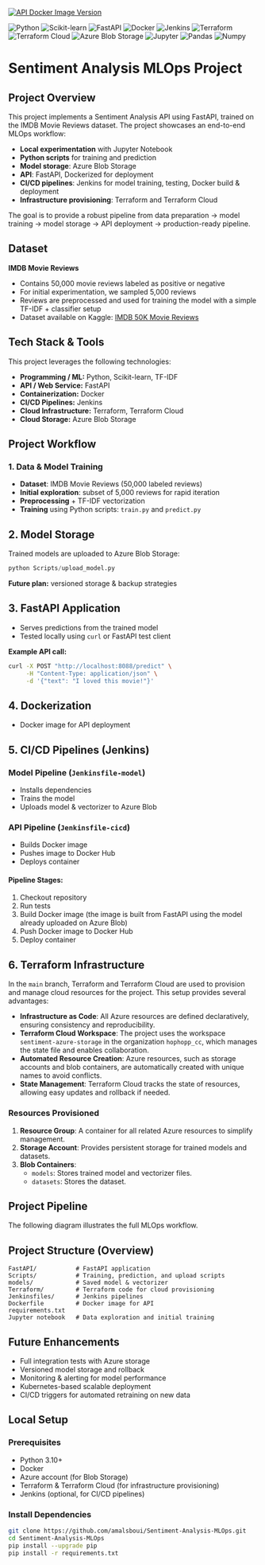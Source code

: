 [![API Docker Image Version](https://img.shields.io/badge/sentimentapi-latest-blue?logo=docker)](https://hub.docker.com/repository/docker/hophopp/sentiment-api/tags)

![Python](https://img.shields.io/badge/Python-3776AB?style=flat-square&logo=python&logoColor=white)
![Scikit-learn](https://img.shields.io/badge/Scikit--learn-F7931E?style=flat-square&logo=scikit-learn&logoColor=white)
![FastAPI](https://img.shields.io/badge/FastAPI-009688?style=flat-square&logo=fastapi&logoColor=white)
![Docker](https://img.shields.io/badge/Docker-2496ED?style=flat-square&logo=docker&logoColor=white)
![Jenkins](https://img.shields.io/badge/Jenkins-D24939?style=flat-square&logo=jenkins&logoColor=white)
![Terraform](https://img.shields.io/badge/Terraform-7B42BC?style=flat-square&logo=terraform&logoColor=white)
![Terraform Cloud](https://img.shields.io/badge/Terraform_Cloud-7B42BC?style=flat-square&logo=terraform&logoColor=white)
![Azure Blob Storage](https://img.shields.io/badge/Azure_Blob_Storage-0089D6?style=flat-square&logo=microsoft-azure&logoColor=white)
![Jupyter](https://img.shields.io/badge/Jupyter-F37626?style=flat-square&logo=jupyter&logoColor=white)
![Pandas](https://img.shields.io/badge/Pandas-150458?style=flat-square&logo=pandas&logoColor=white)
![Numpy](https://img.shields.io/badge/Numpy-013243?style=flat-square&logo=numpy&logoColor=white)

# Sentiment Analysis MLOps Project

## Project Overview

This project implements a Sentiment Analysis API using FastAPI, trained on the IMDB Movie Reviews dataset. The project showcases an end-to-end MLOps workflow:

- **Local experimentation** with Jupyter Notebook
- **Python scripts** for training and prediction
- **Model storage**: Azure Blob Storage
- **API**: FastAPI, Dockerized for deployment
- **CI/CD pipelines**: Jenkins for model training, testing, Docker build & deployment
- **Infrastructure provisioning**: Terraform and Terraform Cloud

The goal is to provide a robust pipeline from data preparation → model training → model storage → API deployment → production-ready pipeline.

## Dataset

**IMDB Movie Reviews**  
- Contains 50,000 movie reviews labeled as positive or negative  
- For initial experimentation, we sampled 5,000 reviews  
- Reviews are preprocessed and used for training the model with a simple TF-IDF + classifier setup  
- Dataset available on Kaggle: [IMDB 50K Movie Reviews](https://www.kaggle.com/datasets/lakshmi25npathi/imdb-dataset-of-50k-movie-reviews)

## Tech Stack & Tools

This project leverages the following technologies:

- **Programming / ML:** Python, Scikit-learn, TF-IDF  
- **API / Web Service:** FastAPI  
- **Containerization:** Docker  
- **CI/CD Pipelines:** Jenkins  
- **Cloud Infrastructure:** Terraform, Terraform Cloud  
- **Cloud Storage:** Azure Blob Storage  

## Project Workflow

### 1. Data & Model Training
- **Dataset**: IMDB Movie Reviews (50,000 labeled reviews)
- **Initial exploration**: subset of 5,000 reviews for rapid iteration
- **Preprocessing** + TF-IDF vectorization
- **Training** using Python scripts: `train.py` and `predict.py`

## 2. Model Storage

Trained models are uploaded to Azure Blob Storage:

```python
python Scripts/upload_model.py
```

**Future plan:** versioned storage & backup strategies

## 3. FastAPI Application

- Serves predictions from the trained model
- Tested locally using `curl` or FastAPI test client

**Example API call:**

```bash
curl -X POST "http://localhost:8088/predict" \
     -H "Content-Type: application/json" \
     -d '{"text": "I loved this movie!"}'
```

## 4. Dockerization

- Docker image for API deployment

## 5. CI/CD Pipelines (Jenkins)

### Model Pipeline (`Jenkinsfile-model`)
- Installs dependencies
- Trains the model
- Uploads model & vectorizer to Azure Blob

### API Pipeline (`Jenkinsfile-cicd`)
- Builds Docker image
- Pushes image to Docker Hub
- Deploys container

#### Pipeline Stages:
1. Checkout repository
2. Run tests
3. Build Docker image (the image is built from FastAPI using the model already uploaded on Azure Blob)
4. Push Docker image to Docker Hub
5. Deploy container


## 6. Terraform Infrastructure

In the `main` branch, Terraform and Terraform Cloud are used to provision and manage cloud resources for the project. This setup provides several advantages:

- **Infrastructure as Code**: All Azure resources are defined declaratively, ensuring consistency and reproducibility.  
- **Terraform Cloud Workspace**: The project uses the workspace `sentiment-azure-storage` in the organization `hophopp_cc`, which manages the state file and enables collaboration.  
- **Automated Resource Creation**: Azure resources, such as storage accounts and blob containers, are automatically created with unique names to avoid conflicts.  
- **State Management**: Terraform Cloud tracks the state of resources, allowing easy updates and rollback if needed.

### Resources Provisioned

1. **Resource Group**: A container for all related Azure resources to simplify management.  
2. **Storage Account**: Provides persistent storage for trained models and datasets.  
3. **Blob Containers**:  
   - `models`: Stores trained model and vectorizer files.  
   - `datasets`: Stores the dataset.
  
## Project Pipeline

The following diagram illustrates the full MLOps workflow.




## Project Structure (Overview)

```
FastAPI/           # FastAPI application
Scripts/           # Training, prediction, and upload scripts
models/            # Saved model & vectorizer
Terraform/         # Terraform code for cloud provisioning
Jenkinsfiles/      # Jenkins pipelines
Dockerfile         # Docker image for API
requirements.txt
Jupyter notebook   # Data exploration and initial training
```

## Future Enhancements

- Full integration tests with Azure storage
- Versioned model storage and rollback
- Monitoring & alerting for model performance
- Kubernetes-based scalable deployment
- CI/CD triggers for automated retraining on new data

## Local Setup

### Prerequisites

- Python 3.10+
- Docker
- Azure account (for Blob Storage)
- Terraform & Terraform Cloud (for infrastructure provisioning)
- Jenkins (optional, for CI/CD pipelines)

### Install Dependencies

```bash
git clone https://github.com/amalsboui/Sentiment-Analysis-MLOps.git
cd Sentiment-Analysis-MLOps
pip install --upgrade pip
pip install -r requirements.txt
```
